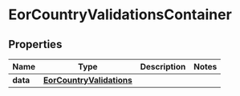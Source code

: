 

# EorCountryValidationsContainer


## Properties

| Name | Type | Description | Notes |
|------------ | ------------- | ------------- | -------------|
|**data** | [**EorCountryValidations**](EorCountryValidations.md) |  |  |




